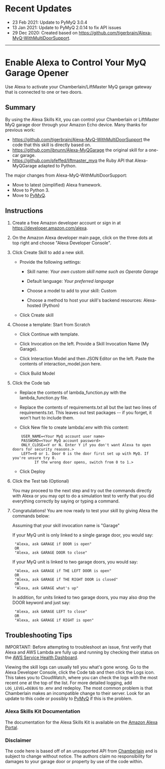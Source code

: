 # Recent Updates

* 23 Feb 2021: Update to PyMyQ 3.0.4
* 13 Jan 2021: Update to PyMyQ 2.0.14 to fix API issues
* 29 Dec 2020: Created based on https://github.com/tigerbrain/Alexa-MyQ-WithMultiDoorSupport.

--------------------------------------

# Enable Alexa to Control Your MyQ Garage Opener
Use Alexa to activate your Chamberlain/LiftMaster MyQ garage gateway that is connected to one or two doors.

## Summary
By using the Alexa Skills Kit, you can control your Chamberlain or LiftMaster MyQ garage
door through your Amazon Echo device.
Many thanks for previous work:
* https://github.com/tigerbrain/Alexa-MyQ-WithMultiDoorSupport
  the code that this skill is directly based on.
* https://github.com/jbnunn/Alexa-MyQGarage
  the original skill for a one-car garage.
* https://github.com/pfeffed/liftmaster_myq
  the Ruby API that Alexa-MyQGarage adapted to Python.

The major changes from Alexa-MyQ-WithMultiDoorSupport:

* Move to latest (simplified) Alexa framework.
* Move to Python 3.
* Move to [PyMyQ](https://github.com/arraylabs/pymyq).

## Instructions

1.  Create a free Amazon developer account or sign in at https://developer.amazon.com/alexa.

2.  On the Amazon Alexa developer main page, click on the three dots at top right
and choose "Alexa Developer Console".

3.  Click Create Skill to add a new skill.

    * Provide the following settings:

      * Skill name: _Your own custom skill name such as Operate Garage_

      * Default language: _Your preferred language_

      * Choose a model to add to your skill: Custom

      * Choose a method to host your skill's backend resources: Alexa-hosted (Python)

    * Click Create skill

4.  Choose a template: Start from Scratch

    * Click Continue with template.

    * Click Invocation on the left.
    Provide a Skill Invocation Name (My Garage).

    * Click Interaction Model and then JSON Editor on the left.
    Paste the contents of interaction_model.json here.

    * Click Build Model

5.  Click the Code tab

    * Replace the contents of lambda_function.py with the lambda_function.py file.

    * Replace the contents of requirements.txt all but the last two lines of requirements.txt.
    This leaves out test packages -- if you forget, it won't hurt to include them.

    * Click New file to create lambda/.env with this content:
    ```
        USER_NAME=<Your MyQ account user name>
        PASSWORD=<Your MyQ account password>
        ONLY_CLOSE=<Y or N. Enter Y if you don't want Alexa to open doors for security reasons.>
        LEFT=<0 or 1. Door 0 is the door first set up with MyQ. If you're unsure try 0.
              If the wrong door opens, switch from 0 to 1.>
    ```
    * Click Deploy

6.  Click the Test tab (Optional)

    You may proceed to the next step and try out the commands directly with Alexa
    or you may opt to do a simulation test to verify that you did everything
    correctly by saying or typing a command.

7. Congratulations!  You are now ready to test your skill by giving Alexa the
    commands below:

    Assuming that your skill invocation name is "Garage"

    If your MyQ unit is only linked to a single garage door, you would say:

        "Alexa, ask GARAGE if DOOR is open"
        OR
        "Alexa, ask GARAGE DOOR to close"

    If your MyQ unit is linked to two garage doors, you would say:

        "Alexa, ask GARAGE if THE LEFT DOOR is open"
        OR
        "Alexa, ask GARAGE if THE RIGHT DOOR is closed"
        OR
        "Alexa, ask GARAGE what's up"

    In addition, for units linked to two garage doors, you may also drop the
    DOOR keyword and just say:

        "Alexa, ask GARAGE LEFT to close"
        OR
        "Alexa, ask GARAGE if RIGHT is open"

## Troubleshooting Tips

IMPORTANT:  Before attempting to troubleshoot an issue, first verify that Alexa and AWS Lambda are fully up and
 running by checking their status on the [AWS Service Health Dashboard](https://status.aws.amazon.com/).

Viewing the skill logs can usually tell you what's gone wrong.
Go to the Alexa Developer Console, click the Code tab and then click the Logs icon.
This takes you to CloudWatch, where you can check the logs  with the most recent
one at the top of the list.
For more detailed logging, add `LOG_LEVEL=DEBUG` to .env and redeploy.
The most common problem is that Chamberlain makes an incompatible change to their server.
Look for an update to this code or possibly to [PyMyQ](https://github.com/arraylabs/pymyq>)
if this is the problem.

### Alexa Skills Kit Documentation
The documentation for the Alexa Skills Kit is available on the
[Amazon Alexa Portal](https://developer.amazon.com/en-US/alexa).

### Disclaimer

The code here is based off of an unsupported API from [Chamberlain](http://www.chamberlain.com/)
and is subject to change without notice.
The authors claim no responsibility for damages to your garage door or property by use of the code within.
